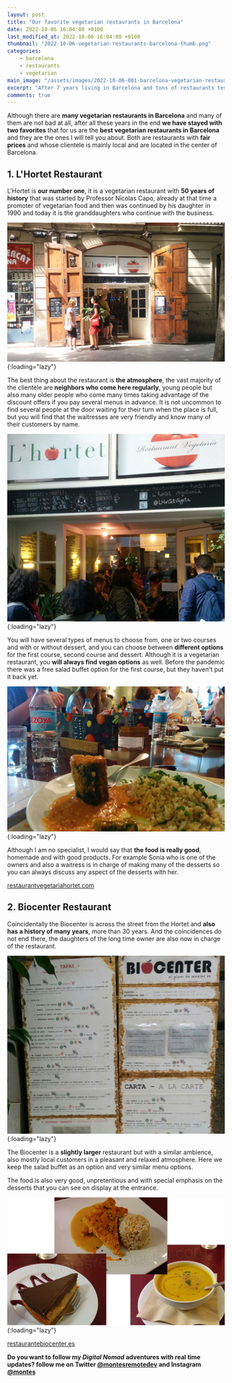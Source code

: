 ```yaml
---
layout: post
title: "Our favorite vegetarian restaurants in Barcelona"
date: 2022-10-06 16:04:00 +0100
last_modified_at: 2022-10-06 16:04:00 +0100
thumbnail: "2022-10-06-vegetarian-restaurants-barcelona-thumb.png"
categories:
    - barcelona
    - restaurants
    - vegetarian
main_image: "/assets/images/2022-10-06-001-barcelona-vegetarian-restaurants.jpg"
excerpt: "After 7 years living in Barcelona and tons of restaurants tested, this is our top list."
comments: true
---
```


Although there are **many vegetarian restaurants in Barcelona** and many of them are not bad at all, after all these years in the end **we have stayed with two favorites** that for us are the **best vegetarian restaurants in Barcelona** and they are the ones I will tell you about. Both are restaurants with **fair prices** and whose clientele is mainly local and are located in the center of Barcelona.

## 1. L'Hortet Restaurant

L'Hortet is **our number one**, it is a vegetarian restaurant with **50 years of history** that was started by Professor Nicolas Capo, already at that time a promoter of vegetarian food and then was continued by his daughter in 1990 and today it is the granddaughters who continue with the business.

![Hortet Restaurant](/assets/images/2022-10-06-002-barcelona-vegetarian-hortet.jpg "Restaurant L'Hortet"){:loading="lazy"}

The best thing about the restaurant is **the atmosphere**, the vast majority of the clientele are **neighbors who come here regularly**, young people but also many older people who come many times taking advantage of the discount offers if you pay several menus in advance. It is not uncommon to find several people at the door waiting for their turn when the place is full, but you will find that the waitresses are very friendly and know many of their customers by name.

![Hortet Restaurant](/assets/images/2022-10-06-003-barcelona-vegetarian-hortet.jpg "Restaurant L'Hortet"){:loading="lazy"}

You will have several types of menus to choose from, one or two courses and with or without dessert, and you can choose between **different options** for the first course, second course and dessert. Although it is a vegetarian restaurant, you **will always find vegan options** as well. Before the pandemic there was a free salad buffet option for the first course, but they haven't put it back yet.

![Hortet Restaurant](/assets/images/2022-10-06-004-barcelona-vegetarian-hortet.jpg "Restaurant L'Hortet"){:loading="lazy"}

Although I am no specialist, I would say that **the food is really good**, homemade and with good products. For example Sonia who is one of the owners and also a waitress is in charge of making many of the desserts so you can always discuss any aspect of the desserts with her.

[restaurantvegetariahortet.com](https://restaurantvegetariahortet.com/)

## 2. Biocenter Restaurant

Coincidentally the Biocenter is across the street from the Hortet and **also has a history of many years**, more than 30 years. And the coincidences do not end there, the daughters of the long time owner are also now in charge of the restaurant.

![Biocenter Restaurant](/assets/images/2022-10-06-005-barcelona-vegetarian-biocenter.jpg "Biocenter Restaurant"){:loading="lazy"}

The Biocenter is a **slightly larger** restaurant but with a similar ambience, also mostly local customers in a pleasant and relaxed atmosphere. Here we keep the salad buffet as an option and very similar menu options.

The food is also very good, unpretentious and with special emphasis on the desserts that you can see on display at the entrance.

![Biocenter Restaurant](/assets/images/2022-10-06-006-barcelona-vegetarian-biocenter.jpg "Biocenter Restaurant"){:loading="lazy"}

[restaurantebiocenter.es](https://restaurantebiocenter.es/)

**Do you want to follow my *Digital Nomad* adventures with real time updates? follow me on Twitter [@montesremotedev](https://twitter.com/montesremotedev) and Instagram [@montes](https://instagram.com/montes)**